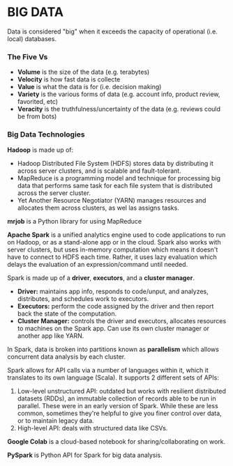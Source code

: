 
# BIG DATA

Data is considered "big" when it exceeds the capacity of operational (i.e. local) databases.

### The Five Vs
- **Volume** is the size of the data (e.g. terabytes)
- **Velocity** is how fast data is collecte
- **Value** is what the data is for (i.e. decision making)
- **Variety** is the various forms of data (e.g. account info, product review, favorited, etc)
- **Veracity** is the truthfulness/uncertainty of the data (e.g. reviews could be from bots)

### Big Data Technologies

**Hadoop** is made up of:
- Hadoop Distributed File System (HDFS) stores data by distributing it across server clusters, and is scalable and fault-tolerant.
- MapReduce is a programming model and technique for processing big data that performs same task for each file system that is distributed across the server cluster.
- Yet Another Resource Negotiator (YARN) manages resources and allocates them across clusters, as wel las assigns tasks.

**mrjob** is a Python library for using MapReduce

**Apache Spark** is a unified analytics engine used to code applications to run on Hadoop, or as a stand-alone app or in the cloud. Spark also works with server clusters, but uses in-memory computation which means it doesn't have to connect to HDFS each time. Rather, it uses lazy evaluation which delays the evaluation of an expression/command until needed.

Spark is made up of a **driver**, **executors**, and a **cluster manager**.

- **Driver:** maintains app info, responds to code/unput, and analyzes, distributes, and schedules work to executors.
- **Executors:** perform the code assigned by the driver and then report back the state of the computation.
- **Cluster Manager:** controls the driver and executors, allocates resources to machines on the Spark app. Can use its own cluster manager or another app like YARN. 

In Spark, data is broken into partitions known as **parallelism** which allows concurrent data analysis by each cluster.

Spark allows for API calls via a number of languages within it, which it translates to its own language (Scala). It supports 2 different sets of APIs:
1. Low-level unstructured API: outdated but works with resilient distributed datasets (RDDs), an immutable collection of records able to be run in parallel. These were in an early version of Spark. While these are less common, sometimes they're helpful to give you finer control over data, or to maintain legacy data.
2. High-level API: deals with structured data like CSVs.

**Google Colab** is a cloud-based notebook for sharing/collaborating on work.

**PySpark** is Python API for Spark for big data analysis.